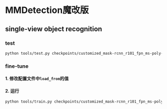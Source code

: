 # MMDetection魔改版

## single-view object recognition

### test

```sh
python tools/test.py checkpoints/customized_mask-rcnn_r101_fpn_ms-poly-3x_coco.py checkpoints/mask_rcnn_r101_fpn_mstrain-poly_3x_coco_20210524_200244-5675c317.pth
```

### fine-tune

#### 1. 修改配置文件中`load_from`的值

#### 2. 运行

```sh
python tools/train.py checkpoints/customized_mask-rcnn_r101_fpn_ms-poly-3x_coco.py --auto-scale-lr
```
